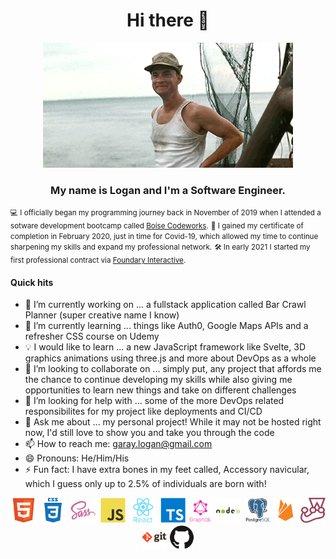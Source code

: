 <div align="center">
<h1>Hi there 👋 </h1>
<picture>
 <source media="(prefers-color-scheme: dark)" srcset="/assets/tom-hanks.gif">
 <source media="(prefers-color-scheme: light)" srcset="/assets/tom-hanks.gif">
 <img alt="Tom Hanks waving hello from movie Forrest Gump" src="/assets/tom-hanks.gif">
</picture>
  <br />
  <h3>My name is Logan and I'm a Software Engineer.</h3>
  </div
 <div align="left">
  <small>💻 I officially began my programming journey back in November of 2019 when I attended a sotware development bootcamp called <a href="https://boisecodeworks.com/">Boise Codeworks</a>.</small>
  <small>🏅 I gained my certificate of completion in February 2020, just in time for Covid-19, which allowed my time to continue sharpening my skills and expand my professional network.</small>
  <small>🛠 In early 2021 I started my first professional contract via <a href="https://www.foundryinteractive.com/">Foundary Interactive</a>.</small>
</div>

#### Quick hits
- 🔭 I’m currently working on ... a fullstack application called Bar Crawl Planner (super creative name I know) 
- 🌱 I’m currently learning ... things like Auth0, Google Maps APIs and a refresher CSS course on Udemy
- 💡 I would like to learn ... a new JavaScript framework like Svelte, 3D graphics animations using three.js and more about DevOps as a whole
- 👯 I’m looking to collaborate on ... simply put, any project that affords me the chance to continue developing my skills while also giving me opportunities to learn new things and take on different challenges
- 🤔 I’m looking for help with ... some of the more DevOps related responsibilites for my project like deployments and CI/CD
- 💬 Ask me about ... my personal project! While it may not be hosted right now, I'd still love to show you and take you through the code
- 📫 How to reach me: garay.logan@gmail.com
- 😄 Pronouns: He/Him/His
- ⚡ Fun fact: I have extra bones in my feet called, Accessory navicular, which I guess only up to 2.5% of individuals are born with!

<div id="skills" align="center">
  <img src="https://github.com/devicons/devicon/blob/master/icons/html5/html5-original.svg" title="HTML5" alt="HTML" width="40" height="40"/>&nbsp;
  <img src="https://github.com/devicons/devicon/blob/master/icons/css3/css3-plain-wordmark.svg"  title="CSS3" alt="CSS" width="40" height="40"/>&nbsp;
  <img src="https://github.com/devicons/devicon/blob/master/icons/sass/sass-original.svg"  title="Sass" alt="Sass" width="40" height="40"/>&nbsp;
  <img src="https://github.com/devicons/devicon/blob/master/icons/javascript/javascript-original.svg" title="JavaScript" alt="JavaScript" width="40" height="40"/>&nbsp;
  <img src="https://github.com/devicons/devicon/blob/master/icons/react/react-original-wordmark.svg" title="React" alt="React" width="40" height="40"/>&nbsp;
  <img src="https://github.com/devicons/devicon/blob/master/icons/typescript/typescript-plain.svg" title="Typescript" **alt="Typescript" width="40" height="40"/>
   <img src="https://github.com/devicons/devicon/blob/master/icons/graphql/graphql-plain-wordmark.svg" title="GraphQL" **alt="GraphQL" width="40" height="40"/>
  <img src="https://github.com/devicons/devicon/blob/master/icons/nodejs/nodejs-original-wordmark.svg" title="NodeJS" alt="NodeJS" width="40" height="40"/>&nbsp;
  <img src="https://github.com/devicons/devicon/blob/master/icons/postgresql/postgresql-original-wordmark.svg" title="PostgreSQL" **alt="PostgreSQL" width="40" height="40"/>
  <img src="https://github.com/devicons/devicon/blob/master/icons/firebase/firebase-plain.svg" title="Firebase" **alt="Firebase" width="40" height="40"/>
  <img src="https://github.com/devicons/devicon/blob/master/icons/jest/jest-plain.svg" title="Jest" **alt="Jest" width="40" height="40"/>
  <img src="https://github.com/devicons/devicon/blob/master/icons/git/git-original-wordmark.svg" title="Git" **alt="Git" width="40" height="40"/>
  <img src="https://github.com/devicons/devicon/blob/master/icons/github/github-original.svg" title="Github" **alt="Github" width="40" height="40"/>
  
</div>
